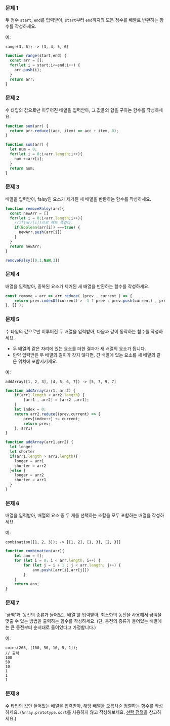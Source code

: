 ### 문제 1

두 정수 `start`, `end`를 입력받아, `start`부터 `end`까지의 모든 정수를 배열로 반환하는 함수를 작성하세요.

예:
```
range(3, 6); -> [3, 4, 5, 6]
```
```js
function range(start,end) {
  const arr = [];
  for(let i = start;i<=end;i++) {
    arr.push(i);
  }
  return arr;
}
```
### 문제 2

수 타입의 값으로만 이루어진 배열을 입력받아, 그 값들의 합을 구하는 함수를 작성하세요.
```js
function sum(arr) {
  return arr.reduce((acc, item) => acc + item, 0);
}
```
```js
function sum(arr) {
  let num = 0;
  for(let i = 0;i<arr.length;i++){
    num +=arr[i];
  }
  return num;
}
```
### 문제 3

배열을 입력받아, falsy인 요소가 제거된 새 배열을 반환하는 함수를 작성하세요.

```js
function removeFalsy(arr){
  const newArr = []
  for(let i = 0;i<arr.length;i++){
    //if(arr[i])으로 해도 똑같다.
    if(Boolean(arr[i]) ===true) {
      newArr.push(arr[i])
    }
  }
  return newArr;
}

removeFalsy([0,1,NaN,3])
```

### 문제 4

배열을 입력받아, 중복된 요소가 제거된 새 배열을 반환하는 함수를 작성하세요.
```js
const remove = arr => arr.reduce( (prev , current ) => {
    return prev.indexOf(current) > -1 ? prev : prev.push(current) , prev 
}, [] );
```

### 문제 5

수 타입의 값으로만 이루어진 두 배열을 입력받아, 다음과 같이 동작하는 함수를 작성하세요.
- 두 배열의 같은 자리에 있는 요소를 더한 결과가 새 배열의 요소가 됩니다.
- 만약 입력받은 두 배열의 길이가 갖지 않다면, 긴 배열에 있는 요소를 새 배열의 같은 위치에 포함시키세요.

예:
```
addArray([1, 2, 3], [4, 5, 6, 7]) -> [5, 7, 9, 7]
```
```js
function addArray(arr1, arr2) {
    if(arr1.length < arr2.length) {
        [arr1 , arr2] = [arr2 ,arr1];
    }
    let index = 0;
    return arr2.reduce((prev,current) => {
        prev[index++] += current;
        return prev;
    }, arr1)
}

function addArray(arr1,arr2) {
  let longer
  let shorter
  if(arr1.length > arr2.length){
    longer = arr1
    shorter = arr2
  }else {
    longer = arr2
    shorter = arr1
  }
}
```

### 문제 6

배열을 입력받아, 배열의 요소 중 두 개를 선택하는 조합을 모두 포함하는 배열을 작성하세요.

예:
```
combination([1, 2, 3]); -> [[1, 2], [1, 3], [2, 3]]
```
```js
function combination(arr){
    let ann = [];
    for (let i = 0; i < arr.length; i++) {
        for (let j = i + 1 ; j < arr.length; j++) {
            ann.push([arr[i],arr[j]])
        }
    }
    return ann;
}
```
### 문제 7

'금액'과 '동전의 종류가 들어있는 배열'를 입력받아, 최소한의 동전을 사용해서 금액을 맞출 수 있는 방법을 출력하는 함수를 작성하세요.
(단, 동전의 종류가 들어있는 배열에는 큰 동전부터 순서대로 들어있다고 가정합니다.)

예:
```
coins(263, [100, 50, 10, 5, 1]);
// 출력
100
50
10
1
1
1
```

### 문제 8

수 타입의 값만 들어있는 배열을 입력받아, 해당 배열을 오름차순 정렬하는 함수를 작성하세요. (`Array.prototype.sort`를 사용하지 않고 작성해보세요. [선택 정렬](https://ko.wikipedia.org/wiki/%EC%84%A0%ED%83%9D_%EC%A0%95%EB%A0%AC)을 참고하세요.)
